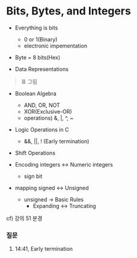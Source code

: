 # Bits, Bytes, and Integers

* Everything is bits
    - 0 or 1(Binary)
    - electronic impementation

* Byte = 8 bits(Hex)

* Data Representations  
> 표 그림


* Boolean Algebra
    - AND, OR, NOT
    - XOR(Exclusive-OR)
    - operations) &, |, ^, ~

* Logic Operations in C
    - &&, ||, ! (Early termination)

* Shift Operations

* Encoding integers <-> Numeric integers
    - sign bit
* mapping signed <-> Unsigned
    - unsigned -> Basic Rules
        - Expanding <-> Truncating 

cf) 강의 51 분경



### 질문
1. 14:41, Early termination